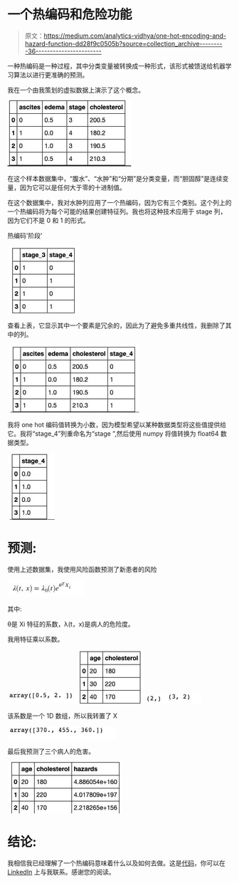 # 一个热编码和危险功能

> 原文：<https://medium.com/analytics-vidhya/one-hot-encoding-and-hazard-function-dd28f9c0505b?source=collection_archive---------36----------------------->

一种热编码是一种过程，其中分类变量被转换成一种形式，该形式被馈送给机器学习算法以进行更准确的预测。

我在一个由我策划的虚拟数据上演示了这个概念。

![](img/2eef28a7e99b25dfa50314208afa8376.png)

在这个样本数据集中，“腹水”、“水肿”和“分期”是分类变量，而“胆固醇”是连续变量，因为它可以是任何大于零的十进制值。

在这个数据集中，我对水肿列应用了一个热编码，因为它有三个类别。这个列上的一个热编码将为每个可能的结果创建特征列。我也将这种技术应用于 stage 列，因为它们不是 0 和 1 的形式。

热编码'阶段'

![](img/487d44f2c5dcf7997bdee8d913691475.png)

查看上表，它显示其中一个要素是冗余的，因此为了避免多重共线性，我删除了其中的列。

![](img/77af2fe94696d30f81ac918d8ac107ed.png)

我将 one hot 编码值转换为小数，因为模型希望以某种数据类型将这些值提供给它。我将“stage_4”列重命名为“stage ”,然后使用 numpy 将值转换为 float64 数据类型。

![](img/66ddd60a7c0eafb6a04efe9d9db23294.png)

# 预测:

使用上述数据集，我使用风险函数预测了新患者的风险

![](img/586884ef9ab5402fc8cb0a10880d1ec0.png)

其中:

θ是 Xi 特征的系数，λ(t，x)是病人的危险度。

我用特征乘以系数。

![](img/228760e5b91de567c4805e0fe545b8df.png)![](img/c6a33cfe3094dc52a95d189a00734bae.png)![](img/8e855f3510f0ec061d1b0996965150f9.png)![](img/283836186e582d13addb28e8f83e4870.png)

该系数是一个 1D 数组，所以我转置了 X

![](img/f82d6c8b526627cc392b327225aac731.png)

最后我预测了三个病人的危害。

![](img/17ef6f3920d865963c25bd395505d36c.png)

# 结论:

我相信我已经理解了一个热编码意味着什么以及如何去做。这是[代码](https://github.com/Nwosu-Ihueze/ML-projects/blob/main/hazrads.ipynb)，你可以在 [LinkedIn](https://www.linkedin.com/in/rosemary-nwosu-ihueze/) 上与我联系。感谢您的阅读。